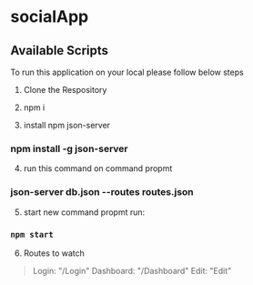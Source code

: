 # socialApp
## Available Scripts

To run this application on your local please follow below steps

1. Clone the Respository

2. npm i

3. install npm json-server
### npm install -g json-server

4. run this command on command propmt
### json-server db.json --routes routes.json

5. start new command propmt run:
### `npm start`


6. Routes to watch
> Login: "/Login"
> Dashboard: "/Dashboard"
> Edit: "Edit"
